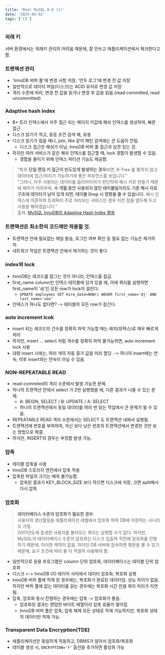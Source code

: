 ```yaml
---
title: 'Real MySQL 8.0 (1)'
date: '2025-04-02'
tags: ['CS']
---
```





### 외래 키

서버 환경에서는 외래키 관리의 어려움 때문에, 잘 안쓰고 애플리케이션에서 체크한다고 함.

### 트랜잭션 관리
  - 'InnoDB 버퍼 풀'에 변경 사항 저장, '언두 로그'에 변경 전 값 저장
  - 일반적으로 데이터 파일(디스크)는 ACID 유지로 변경 값 저장
  - 격리 수준에 따라, 변경 전 값을 읽거나 변경 후 값을 읽음.(read committed, read uncommitted)

### Adaptive hash index


  - B+ 트리 인덱스에서 자주 접근 되는 페이지 키값에 해쉬 인덱스를 생성하여, 빠른 접근
  - 디스크 읽기가 적고, 동등 조건 검색 때, 유용
  - 디스크 읽기가 많을 때나, join, like 같이 패턴 검색에는 큰 도움이 안됨.
    - 디스크 접근은 해쉬가 아님. InnoDB 버퍼 풀 접근과 상관 있는 것.
  - 하지만 여러 서비스가 같은 해쉬 인덱스를 접근할 때, lock 경합이 발생할 수 있음.
    - 경합을 줄이기 위해 인덱스 파티션 기능도 제공함.

> "특히 **단일 랜덤 키 접근이 빈도있게 발생하는 경우**라면, B-Tree 를 통하지 않고 데이터에 접근/처리가 가능하기에 좋은 퍼포먼스를 보입니다." <br />"그러나, 자주 사용되는 데이터를 옵티마이저가 판단하여 해시 키로 만들기 때문에 제어가 어려우며, **수 개월 동안 사용되지 않던 테이블일지라도 기존 해시 자료 구조에 데이터가 남아 있게 되면, 테이블 Drop 시 영향을 줄 수 있습니다.** 해시 인덱스에 의존하여 트래픽이 주로 처리되는 서비스인 경우 이런 점을 염두해 두고 사용을 해야겠습니다." <br/> 출처: [MySQL InnoDB의 Adaptive Hash Index 활용](https://tech.kakao.com/posts/319)

### 트랜잭션은 최소한의 코드에만 적용할 것.
  - 트랜잭션 안에 필요없는 메일 발송, 로그인 여부 확인 등 필요 없는 기능은 제거하자.
  - 네트워크 작업은 트랜잭션 안에서 제거하는 것이 좋다.

### index와 lock
  - InnoDB는 레코드를 잠그는 것이 아니라, 인덱스를 잠금.
  - first_name column만 인덱스 테이블에 담겨 있을 때, 아래 쿼리를 실행하면 first_name이 'dj'인 모든 row가 lock이 걸린다.
    - ```UPDATE employees SET hire_date=NOW() WEHER first_name='dj' AND last_name='seo' ```
  - 인덱스가 하나도 없다면? -> 테이블의 모든 row가 잠긴다.

### auto increment lcok
  - insert 되는 레코드의 건수를 정확히 파악 가능할 때는 래치(뮤택스)로 매우 빠르게 처리
  - 하지만, insert ... select 처럼 개수를 정확히 파악 불가능하면, auto increment lock 사용
  - 대량 insert 시에는, 여러 개의 자동 증가 값을 미리 할당. -> 하나의 insert에는 연속, 이후 insert와는 연속이 아닐 수 있음.

### NON-REPEATABLE READ
  - read-commited의 격리 수준에서 발생 가능한 문제.
  - 하나의 트랜잭션 안에서 select 가 2번 실행했을 때, 다른 결과가 나올 수 있는 문제.
    - A: BEGIN, SELECT / B: UPDATE / A: SELECT
    - 하나의 트랜잭션에서 동일 데이터를 여러 번 읽는 작업에서 큰 문제가 될 수 있음.
  - REPEATABLE READ 격리 수준에서는 SELECT 도 트랜잭션 내에서 실행됨.
  - 트랜잭션에 번호를 부여하여, 자신 보다 낮은 번호의 트랜잭션에서 변경한 것만 보는 방법으로 해결.
  - 하지만, INSERT의 경우는 부정합 발생 가능.

### 압축
  - 테이블 압축을 사용
  - InnoDB 스토리지 엔진에서 압축 적용
  - 압축된 파일의 크기는 예측 불가능함. 
    - 압축된 결과가 KEY_BLOCK_SIZE 보다 작으면 디스크에 저장, 크면 split해서 다시 압축

### 암호화
 > **데이터베이스 수준의 암호화가 필요한 경우**: <br/> 사용자의 생년월일을 애플리케이션 레벨에서 암호화 하여 DB에 저장하는 시나리오 가정. <br/>  2001년도에 출생한 사용자를 불러오는 쿼리는 실행할 수가 없다. 하지만, MySQL의 테이터베이스 수준의 암호화는 디스크 입출력 직전에 암호화를 진행하기 때문에, 이러한 제약이 없음. 하지만 DB 서버에 접속하면 평문을 볼 수 있기 때문에, 요구 조건에 따라 둘 다 적절히 사용해야 함.

  - 일반적으로 응용 프로그램은 column 단위 암호화, 데이터베이스는 테이블 단위 암호화
  - 디스크 <-> InnoDB I/O 레이어 사이에서 데이터 암호화, 복호화 실행
  - InnoDB 버퍼 풀에 적제 된 경우에는, 복호화가 완료된 데이터임. 성능 차이가 없음. 하지만 버퍼 풀에 없는 데이터를 읽는 경우에는 복호화 시간 만큼 쿼리 처리가 지연됨.
  - 압축, 암호화 동시 진행하는 경우에는 압축 -> 암호화가 좋음.
    - 암호화된 결과는 랜덤한 바이트 배열이라 압축 효율이 떨어짐
    - InnoDB 버퍼 풀은 압축, 압축 해제 모든 상태로 적재 가능하지만, 복호화 상태의 데이터만 적재 가능.

### Transparent Data Encryption(TDE)
  - 애플리케이션은 동일하게 작동하고, DBMS가 알아서 암호화/복호화
  - 테이블 생성 시, ```ENCRYPTION='Y'``` 옵션을 추가하면 활성화 가능